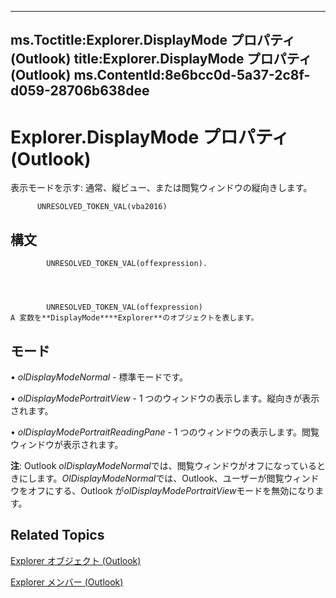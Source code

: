 

---
ms.Toctitle:Explorer.DisplayMode プロパティ (Outlook)
title:Explorer.DisplayMode プロパティ (Outlook)
ms.ContentId:8e6bcc0d-5a37-2c8f-d059-28706b638dee
---
# Explorer.DisplayMode プロパティ (Outlook)




表示モードを示す: 通常、縦ビュー、または閲覧ウィンドウの縦向きします。




          UNRESOLVED_TOKEN_VAL(vba2016)
        

## 構文

            UNRESOLVED_TOKEN_VAL(offexpression).




            UNRESOLVED_TOKEN_VAL(offexpression)
    A 変数を**DisplayMode****Explorer**のオブジェクトを表します。



## モード
• *olDisplayModeNormal* - 標準モードです。



• *olDisplayModePortraitView* - 1 つのウィンドウの表示します。縦向きが表示されます。



• *olDisplayModePortraitReadingPane* - 1 つのウィンドウの表示します。閲覧ウィンドウが表示されます。



**注**: Outlook *olDisplayModeNormal*では、閲覧ウィンドウがオフになっているときにします。*OlDisplayModeNormal*では、Outlook、ユーザーが閲覧ウィンドウをオフにする、Outlook が*olDisplayModePortraitView*モードを無効になります。



## Related Topics

[Explorer オブジェクト (Outlook)](026591e5-049f-503a-4166-34e6dbc225fb.md)

[Explorer メンバー (Outlook)](4412c507-4dcd-6005-b9c8-11824624250d.md)





